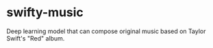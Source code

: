 # swifty-music
Deep learning model that can compose original music based on Taylor Swift's "Red" album. 

